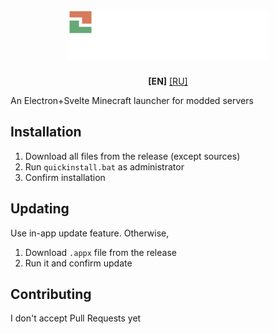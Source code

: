<h1 align="center">
  <img src="./github_assets/readme_logo.png" width="320"/>
</h1>

<p align="center">
  <b>[EN]</b>
  <a href="./github_assets/README_RU.md">[RU]</a>
</p>
An Electron+Svelte Minecraft launcher for modded servers

## Installation

1. Download all files from the release (except sources)
2. Run `quickinstall.bat` as administrator
3. Confirm installation

## Updating

Use in-app update feature. Otherwise,

1. Download `.appx` file from the release
2. Run it and confirm update

## Contributing

I don't accept Pull Requests yet
